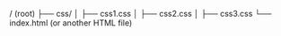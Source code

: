 / (root)
├── css/
│   ├── css1.css
│   ├── css2.css
│   ├── css3.css
└── index.html (or another HTML file)
